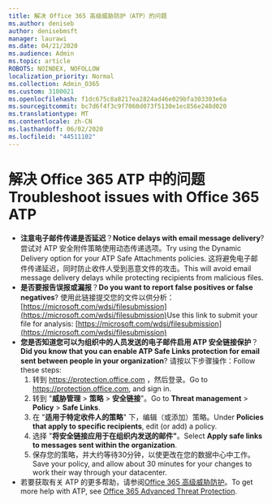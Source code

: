 ```yaml
---
title: 解决 Office 365 高级威胁防护（ATP）的问题
ms.author: deniseb
author: denisebmsft
manager: laurawi
ms.date: 04/21/2020
ms.audience: Admin
ms.topic: article
ROBOTS: NOINDEX, NOFOLLOW
localization_priority: Normal
ms.collection: Admin_O365
ms.custom: 3100021
ms.openlocfilehash: f1dc675c8a8217ea2824ad46e029bfa303303e6a
ms.sourcegitcommit: bc7d6f4f3c9f7060d073f5130e1ec856e248d020
ms.translationtype: MT
ms.contentlocale: zh-CN
ms.lasthandoff: 06/02/2020
ms.locfileid: "44511102"
---
```

# <a name="troubleshoot-issues-with-office-365-atp"></a><span data-ttu-id="099ce-102">解决 Office 365 ATP 中的问题</span><span class="sxs-lookup"><span data-stu-id="099ce-102">Troubleshoot issues with Office 365 ATP</span></span>

- <span data-ttu-id="099ce-103">**注意电子邮件传递是否延迟**？</span><span class="sxs-lookup"><span data-stu-id="099ce-103">**Notice delays with email message delivery**?</span></span> <span data-ttu-id="099ce-104">尝试对 ATP 安全附件策略使用动态传递选项。</span><span class="sxs-lookup"><span data-stu-id="099ce-104">Try using the Dynamic Delivery option for your ATP Safe Attachments policies.</span></span> <span data-ttu-id="099ce-105">这将避免电子邮件传递延迟，同时防止收件人受到恶意文件的攻击。</span><span class="sxs-lookup"><span data-stu-id="099ce-105">This will avoid email message delivery delays while protecting recipients from malicious files.</span></span>
- <span data-ttu-id="099ce-106">**是否要报告误报或漏报**？</span><span class="sxs-lookup"><span data-stu-id="099ce-106">**Do you want to report false positives or false negatives**?</span></span> <span data-ttu-id="099ce-107">使用此链接提交您的文件以供分析：[https://microsoft.com/wdsi/filesubmission](https://microsoft.com/wdsi/filesubmission)</span><span class="sxs-lookup"><span data-stu-id="099ce-107">Use this link to submit your file for analysis: [https://microsoft.com/wdsi/filesubmission](https://microsoft.com/wdsi/filesubmission)</span></span>
- <span data-ttu-id="099ce-108">**您是否知道您可以为组织中的人员发送的电子邮件启用 ATP 安全链接保护**？</span><span class="sxs-lookup"><span data-stu-id="099ce-108">**Did you know that you can enable ATP Safe Links protection for email sent between people in your organization**?</span></span> <span data-ttu-id="099ce-109">请按以下步骤操作：</span><span class="sxs-lookup"><span data-stu-id="099ce-109">Follow these steps:</span></span>
    1. <span data-ttu-id="099ce-110">转到 https://protection.office.com ，然后登录。</span><span class="sxs-lookup"><span data-stu-id="099ce-110">Go to https://protection.office.com, and sign in.</span></span>
    2. <span data-ttu-id="099ce-111">转到 "**威胁管理**  >  **策略**  >  **安全链接**"。</span><span class="sxs-lookup"><span data-stu-id="099ce-111">Go to **Threat management** > **Policy** > **Safe Links**.</span></span>
    3. <span data-ttu-id="099ce-112">在 "**适用于特定收件人的策略**" 下，编辑（或添加）策略。</span><span class="sxs-lookup"><span data-stu-id="099ce-112">Under **Policies that apply to specific recipients**, edit (or add) a policy.</span></span>
    4. <span data-ttu-id="099ce-113">选择 "**将安全链接应用于在组织内发送的邮件"**。</span><span class="sxs-lookup"><span data-stu-id="099ce-113">Select **Apply safe links to messages sent within the organization**.</span></span>
    5. <span data-ttu-id="099ce-114">保存您的策略，并大约等待30分钟，以使更改在您的数据中心中工作。</span><span class="sxs-lookup"><span data-stu-id="099ce-114">Save your policy, and allow about 30 minutes for your changes to work their way through your datacenter.</span></span>
- <span data-ttu-id="099ce-115">若要获取有关 ATP 的更多帮助，请参阅[Office 365 高级威胁防护](https://docs.microsoft.com/microsoft-365/security/office-365-security/office-365-atp)。</span><span class="sxs-lookup"><span data-stu-id="099ce-115">To get more help with ATP, see [Office 365 Advanced Threat Protection](https://docs.microsoft.com/microsoft-365/security/office-365-security/office-365-atp).</span></span>